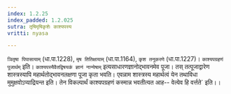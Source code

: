 ```yaml
---
index: 1.2.25
index_padded: 1.2.025
sutra: तृषिमृषिकृशेः काश्यपस्य
vritti: nyasa

---
```

`ञितृषा पिपासायाम्` (धा.पा.1228), `मृष तितिक्षायाम्` (धा.पा.1164), `कृश तनूकरणे` (धा.पा.1227)।
`काश्यपग्रहणं पूजार्थम्` इति। `काश्यपस्यैवैतद्विषयकं ज्ञानं नान्येषाम्` इत्यसाधारणज्ञानोद्भावनमेव पूजा। तस् तत्पूजाद्वारेण शास्त्रस्यापि महार्थतोद्भावनलक्षणा पूजा कृता भवति। एवन्नाम शास्त्रस्य महार्थत्वं येन तथाविधा मुमुक्षवोऽप्याद्रियन्त इति। तेन विकल्पार्थं काश्यपग्रहणं कस्मान्न भवतीत्यत आह-- वेत्येव हि
वर्त्तते` इति।।